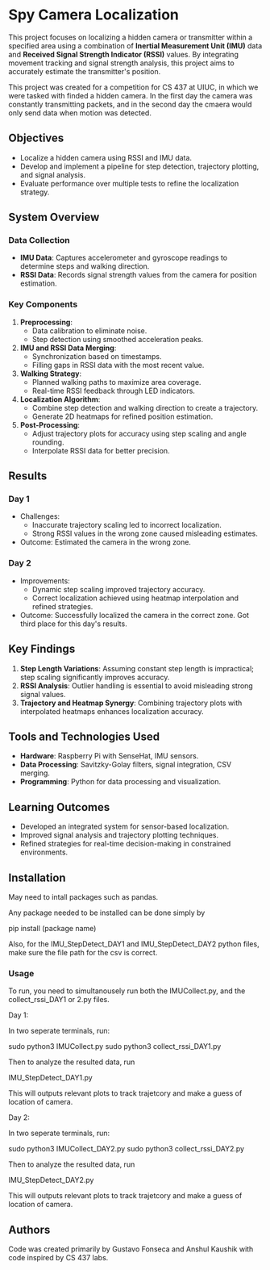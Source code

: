 # Spy Camera Localization

This project focuses on localizing a hidden camera or transmitter within a specified area using a combination of **Inertial Measurement Unit (IMU)** data and **Received Signal Strength Indicator (RSSI)** values. By integrating movement tracking and signal strength analysis, this project aims to accurately estimate the transmitter's position.

This project was created for a competition for CS 437 at UIUC, in which we were tasked with finded a hidden camera. In the first day the camera was constantly transmitting packets, and in the second day the cmaera would only send data when motion was detected.

## Objectives

- Localize a hidden camera using RSSI and IMU data.
- Develop and implement a pipeline for step detection, trajectory plotting, and signal analysis.
- Evaluate performance over multiple tests to refine the localization strategy.

## System Overview

### Data Collection
- **IMU Data**: Captures accelerometer and gyroscope readings to determine steps and walking direction.
- **RSSI Data**: Records signal strength values from the camera for position estimation.

### Key Components
1. **Preprocessing**:
   - Data calibration to eliminate noise.
   - Step detection using smoothed acceleration peaks.
2. **IMU and RSSI Data Merging**:
   - Synchronization based on timestamps.
   - Filling gaps in RSSI data with the most recent value.
3. **Walking Strategy**:
   - Planned walking paths to maximize area coverage.
   - Real-time RSSI feedback through LED indicators.
4. **Localization Algorithm**:
   - Combine step detection and walking direction to create a trajectory.
   - Generate 2D heatmaps for refined position estimation.
5. **Post-Processing**:
   - Adjust trajectory plots for accuracy using step scaling and angle rounding.
   - Interpolate RSSI data for better precision.

## Results

### Day 1
- Challenges:
  - Inaccurate trajectory scaling led to incorrect localization.
  - Strong RSSI values in the wrong zone caused misleading estimates.
- Outcome: Estimated the camera in the wrong zone.

### Day 2
- Improvements:
  - Dynamic step scaling improved trajectory accuracy.
  - Correct localization achieved using heatmap interpolation and refined strategies.
- Outcome: Successfully localized the camera in the correct zone. Got third place for this day's results.

## Key Findings

1. **Step Length Variations**: Assuming constant step length is impractical; step scaling significantly improves accuracy.
2. **RSSI Analysis**: Outlier handling is essential to avoid misleading strong signal values.
3. **Trajectory and Heatmap Synergy**: Combining trajectory plots with interpolated heatmaps enhances localization accuracy.

## Tools and Technologies Used

- **Hardware**: Raspberry Pi with SenseHat, IMU sensors.
- **Data Processing**: Savitzky-Golay filters, signal integration, CSV merging.
- **Programming**: Python for data processing and visualization.

## Learning Outcomes

- Developed an integrated system for sensor-based localization.
- Improved signal analysis and trajectory plotting techniques.
- Refined strategies for real-time decision-making in constrained environments.

## Installation
May need to intall packages such as pandas.

Any package needed to be installed can be done simply by

pip install (package name)

Also, for the IMU_StepDetect_DAY1 and IMU_StepDetect_DAY2 python files, make sure the file path for the csv is correct.

### Usage
To run, you need to simultanousely run both the IMUCollect.py, and the collect_rssi_DAY1 or 2.py files.

Day 1:

In two seperate terminals, run:

sudo python3 IMUCollect.py
sudo python3 collect_rssi_DAY1.py

Then to analyze the resulted data, run 

IMU_StepDetect_DAY1.py

This will outputs relevant plots to track trajetcory and make a guess of location of camera.

Day 2:

In two seperate terminals, run:

sudo python3 IMUCollect_DAY2.py
sudo python3 collect_rssi_DAY2.py

Then to analyze the resulted data, run 

IMU_StepDetect_DAY2.py

This will outputs relevant plots to track trajetcory and make a guess of location of camera.

## Authors

Code was created primarily by Gustavo Fonseca and Anshul Kaushik with code inspired by CS 437 labs.